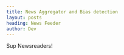 ```yaml
---
title: News Aggregator and Bias detection
layout: posts
heading: News Feeder
author: Dev
---
```


Sup Newsreaders!